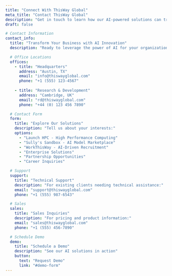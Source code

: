 ```yaml
---
title: "Connect With ThisWay Global"
meta_title: "Contact ThisWay Global"
description: "Get in touch to learn how our AI-powered solutions can transform your business operations."
draft: false

# Contact Information
contact_info:
  title: "Transform Your Business with AI Innovation"
  description: "Ready to leverage the power of AI for your organization? Our team is here to help you explore our solutions and find the perfect fit for your needs."

  # Office Locations
  offices:
    - title: "Headquarters"
      address: "Austin, TX"
      email: "info@thiswayglobal.com"
      phone: "+1 (555) 123-4567"
      
    - title: "Research & Development"
      address: "Cambridge, UK"
      email: "rd@thiswayglobal.com"
      phone: "+44 (0) 123 456 7890"

  # Contact Form
  form:
    title: "Explore Our Solutions"
    description: "Tell us about your interests:"
    options:
      - "Launch HPC - High Performance Computing"
      - "Sully's Sandbox - AI Model Marketplace"
      - "WorkThisWay - AI-Driven Recruitment"
      - "Enterprise Solutions"
      - "Partnership Opportunities"
      - "Career Inquiries"

  # Support
  support:
    title: "Technical Support"
    description: "For existing clients needing technical assistance:"
    email: "support@thiswayglobal.com"
    phone: "+1 (555) 987-6543"

  # Sales
  sales:
    title: "Sales Inquiries"
    description: "For pricing and product information:"
    email: "sales@thiswayglobal.com"
    phone: "+1 (555) 456-7890"

  # Schedule Demo
  demo:
    title: "Schedule a Demo"
    description: "See our AI solutions in action"
    button:
      text: "Request Demo"
      link: "#demo-form"
---
```

